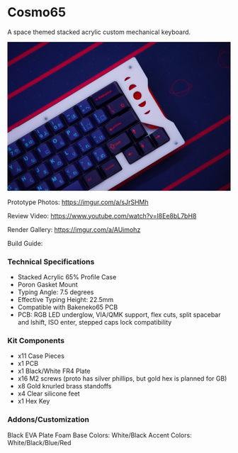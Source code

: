 # Cosmo65
A space themed stacked acrylic custom mechanical keyboard.

![alt text](https://github.com/fiction99/Cosmo65/blob/main/media/photo1.jpg)

Prototype Photos: https://imgur.com/a/sJrSHMh

Review Video: https://www.youtube.com/watch?v=l8Ee8bL7bH8

Render Gallery: https://imgur.com/a/AUimohz

Build Guide: 

### Technical Specifications ###

* Stacked Acrylic 65% Profile Case
* Poron Gasket Mount
* Typing Angle: 7.5 degrees
* Effective Typing Height: 22.5mm
* Compatible with Bakeneko65 PCB
* PCB: RGB LED underglow, VIA/QMK support, flex cuts, split spacebar and lshift, ISO enter, stepped caps lock compatibility

  
### Kit Components ###
* x11 Case Pieces 
* x1 PCB
* x1 Black/White FR4 Plate
* x16 M2 screws (proto has silver phillips, but gold hex is planned for GB)
* x8 Gold knurled brass standoffs
* x4 Clear silicone feet
* x1 Hex Key

### Addons/Customization ### 
Black EVA Plate Foam
Base Colors: White/Black
Accent Colors: White/Black/Blue/Red
